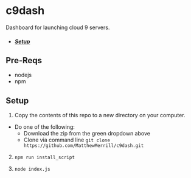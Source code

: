 # c9dash
Dashboard for launching cloud 9 servers.

- ##### [Setup](#setup)

## Pre-Reqs

 - nodejs
 - npm


## Setup

1. Copy the contents of this repo to a new directory on your computer.
 - Do one of the following:
   - Download the zip from the green dropdown above
   - Clone via command line `git clone https://github.com/MatthewMerrill/c9dash.git`

2. `npm run install_script`

3. `node index.js`
